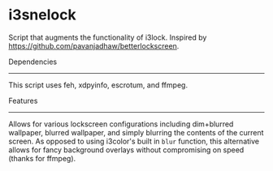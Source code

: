 # i3snelock
Script that augments the functionality of i3lock.
Inspired by https://github.com/pavanjadhaw/betterlockscreen. 

Dependencies
____________

This script uses feh, xdpyinfo, escrotum, and ffmpeg.

Features
________

Allows for various lockscreen configurations including dim+blurred wallpaper, blurred wallpaper, and simply blurring the contents of the current screen. As opposed to using i3color's built in `blur` function, this alternative allows for fancy background overlays without compromising on speed (thanks for ffmpeg).

